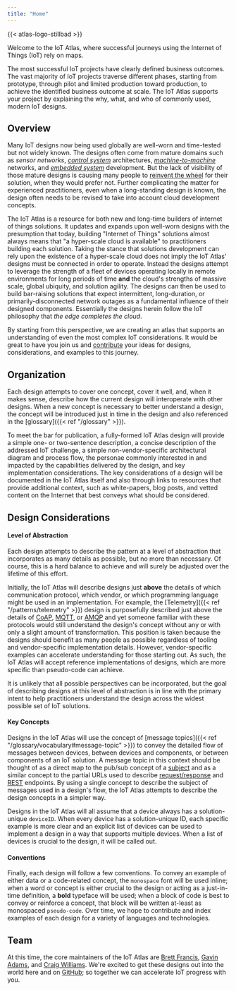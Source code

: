 ```yaml
---
title: "Home"
---
```


{{< atlas-logo-stillbad >}}

Welcome to the IoT Atlas, where successful journeys using the Internet of Things (IoT) rely on maps.

The most successful IoT projects have clearly defined business outcomes. The vast majority of IoT projects traverse different phases, starting from prototype, through pilot and limited production toward production, to achieve the identified business outcome at scale. The IoT Atlas supports your project by explaining the why, what, and who of commonly used, modern IoT designs.

## Overview

Many IoT designs now being used globally are well-worn and time-tested but not widely known. The designs often come from mature domains such as _sensor networks_, _[control system](https://en.wikipedia.org/wiki/Control_system)_ architectures, _[machine-to-machine ](https://en.wikipedia.org/wiki/Machine_to_machine)_ networks, and _[embedded system](https://en.wikipedia.org/wiki/Embedded_system)_ development. But the lack of visibility of those mature designs is causing many people to [reinvent the wheel](https://en.wikipedia.org/wiki/Reinventing_the_wheel) for their solution, when they would prefer not. Further complicating the matter for experienced practitioners, even when a long-standing design is known, the design often needs to be revised to take into account cloud development concepts.

The IoT Atlas is a resource for both new and long-time builders of internet of things solutions. It updates and expands upon well-worn designs with the presumption that today, building "Internet of Things" solutions almost always means that "a hyper-scale cloud is available" to practitioners building each solution. Taking the stance that solutions development can rely upon the existence of a hyper-scale cloud does not imply the IoT Atlas' designs must be connected in order to operate. Instead the designs attempt to leverage the strength of a fleet of devices operating locally in remote environments for long periods of time **and** the cloud's strengths of massive scale, global ubiquity, and solution agility. The designs can then be used to build bar-raising solutions that expect intermittent, long-duration, or primarily-disconnected network outages as a fundamental influence of their designed components. Essentially the designs herein follow the IoT philosophy that _the edge completes the cloud_.

By starting from this perspective, we are creating an atlas that supports an understanding of even the most complex IoT considerations. It would be great to have you join us and [contribute](https://github.com/aws/iot-atlas/blob/main/CONTRIBUTING.md) your ideas for designs, considerations, and examples to this journey.

## Organization

Each design attempts to cover one concept, cover it well, and, when it makes sense, describe how the current design will interoperate with other designs. When a new concept is necessary to better understand a design, the concept will be introduced just in time in the design and also referenced in the [glossary]({{< ref "/glossary" >}}).

To meet the bar for publication, a fully-formed IoT Atlas design will provide a simple one- or two-sentence description, a concise description of the addressed IoT challenge, a simple non-vendor-specific architectural diagram and process flow, the personae commonly interested in and impacted by the capabilities delivered by the design, and key implementation considerations. The key considerations of a design will be documented in the IoT Atlas itself and also through links to resources that provide additional context, such as white-papers, blog posts, and vetted content on the Internet that best conveys what should be considered.

## Design Considerations

#### Level of Abstraction

Each design attempts to describe the pattern at a level of abstraction that incorporates as many details as possible, but no more than necessary. Of course, this is a hard balance to achieve and will surely be adjusted over the lifetime of this effort.

Initially, the IoT Atlas will describe designs just **above** the details of which communication protocol, which vendor, or which programming language might be used in an implementation. For example, the [Telemetry]({{< ref "/patterns/telemetry" >}}) design is purposefully described just above the details of [CoAP](http://coap.technology/), [MQTT](http://mqtt.org/), or [AMQP](https://www.amqp.org/product/architecture) and yet someone familiar with these protocols would still understand the design's concept without any or with only a slight amount of transformation. This position is taken because the designs should benefit as many people as possible regardless of tooling and vendor-specific implementation details. However, vendor-specific examples can accelerate understanding for those starting out. As such, the IoT Atlas will accept reference implementations of designs, which are more specific than pseudo-code can achieve.

It is unlikely that all possible perspectives can be incorporated, but the goal of describing designs at this level of abstraction is in line with the primary intent to help practitioners understand the design across the widest possible set of IoT solutions.

#### Key Concepts

Designs in the IoT Atlas will use the concept of [message topics]({{< ref "/glossary/vocabulary#message-topic" >}}) to convey the detailed flow of messages between devices, between devices and components, or between components of an IoT solution. A message topic in this context should be thought of as a direct map to the pub/sub concept of a [subject](#) and as a similar concept to the partial URLs used to describe [request/response](#) and [REST](#) endpoints. By using a single concept to describe the subject of messages used in a design's flow, the IoT Atlas attempts to describe the design concepts in a simpler way.

Designs in the IoT Atlas will all assume that a device always has a solution-unique `deviceID`. When every device has a solution-unique ID, each specific example is more clear and an explicit list of devices can be used to implement a design in a way that supports multiple devices. When a list of devices is crucial to the design, it will be called out.

#### Conventions

Finally, each design will follow a few conventions. To convey an example of either data or a code-related concept, the `monospace` font will be used inline; when a word or concept is either crucial to the design or acting as a just-in-time definition, a **bold** typeface will be used; when a block of code is best to convey or reinforce a concept, that block will be written at-least as monospaced `pseudo-code`. Over time, we hope to contribute and index examples of each design for a variety of languages and technologies.

## Team

At this time, the core maintainers of the IoT Atlas are [Brett Francis](https://github.com/brettf),
[Gavin Adams](https://github.com/gadams999), and
[Craig Williams](https://github.com/typemismatch). We're excited to get these designs out into the world here and on [GitHub](https://github.com/aws/iot-atlas); so together we can accelerate IoT progress with you.
